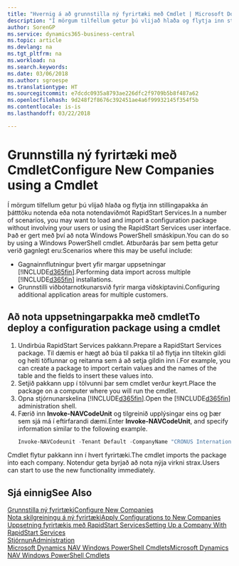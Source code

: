 ```yaml
---
title: "Hvernig á að grunnstilla ný fyrirtæki með Cmdlet | Microsoft Docs"
description: "Í mörgum tilfellum getur þú vlijað hlaða og flytja inn stillingapakka án þátttöku notenda eða nota notendaviðmót RapidStart Services. Það er gert með því að nota Windows PowerShell smáskipun."
author: SorenGP
ms.service: dynamics365-business-central
ms.topic: article
ms.devlang: na
ms.tgt_pltfrm: na
ms.workload: na
ms.search.keywords: 
ms.date: 03/06/2018
ms.author: sgroespe
ms.translationtype: HT
ms.sourcegitcommit: e7dcdc0935a8793ae226dfc2f9709b5b8f487a62
ms.openlocfilehash: 9d248f2f8676c392451ae4a6f99932145f354f5b
ms.contentlocale: is-is
ms.lasthandoff: 03/22/2018

---
```

# <a name="configure-new-companies-using-a-cmdlet"></a><span data-ttu-id="fa634-104">Grunnstilla ný fyrirtæki með Cmdlet</span><span class="sxs-lookup"><span data-stu-id="fa634-104">Configure New Companies using a Cmdlet</span></span>
<span data-ttu-id="fa634-105">Í mörgum tilfellum getur þú vlijað hlaða og flytja inn stillingapakka án þátttöku notenda eða nota notendaviðmót RapidStart Services.</span><span class="sxs-lookup"><span data-stu-id="fa634-105">In a number of scenarios, you may want to load and import a configuration package without involving your users or using the RapidStart Services user interface.</span></span> <span data-ttu-id="fa634-106">Það er gert með því að nota Windows PowerShell smáskipun.</span><span class="sxs-lookup"><span data-stu-id="fa634-106">You can do so by using a Windows PowerShell cmdlet.</span></span> <span data-ttu-id="fa634-107">Atburðarás þar sem þetta getur verið gagnlegt eru:</span><span class="sxs-lookup"><span data-stu-id="fa634-107">Scenarios where this may be useful include:</span></span>  

- <span data-ttu-id="fa634-108">Gagnainnflutningur þvert yfir margar uppsetningar [!INCLUDE[d365fin](includes/d365fin_md.md)].</span><span class="sxs-lookup"><span data-stu-id="fa634-108">Performing data import across multiple [!INCLUDE[d365fin](includes/d365fin_md.md)] installations.</span></span>
- <span data-ttu-id="fa634-109">Grunnstilli viðbótarnotkunarsvið fyrir marga viðskiptavini.</span><span class="sxs-lookup"><span data-stu-id="fa634-109">Configuring additional application areas for multiple customers.</span></span>  

## <a name="to-deploy-a-configuration-package-using-a-cmdlet"></a><span data-ttu-id="fa634-110">Að nota uppsetningarpakka með cmdlet</span><span class="sxs-lookup"><span data-stu-id="fa634-110">To deploy a configuration package using a cmdlet</span></span>  

1. <span data-ttu-id="fa634-111">Undirbúa RapidStart Services pakkann.</span><span class="sxs-lookup"><span data-stu-id="fa634-111">Prepare a RapidStart Services package.</span></span> <span data-ttu-id="fa634-112">Til dæmis er hægt að búa til pakka til að flytja inn tiltekin gildi og heiti töflunnar og reitanna sem á að setja gildin inn í.</span><span class="sxs-lookup"><span data-stu-id="fa634-112">For example, you can create a package to import certain values and the names of the table and the fields to insert these values into.</span></span>  
2. <span data-ttu-id="fa634-113">Setjið pakkann upp í tölvunni þar sem cmdlet verður keyrt.</span><span class="sxs-lookup"><span data-stu-id="fa634-113">Place the package on a computer where you will run the cmdlet.</span></span>  
3. <span data-ttu-id="fa634-114">Opna stjórnunarskelina [!INCLUDE[d365fin](includes/d365fin_md.md)].</span><span class="sxs-lookup"><span data-stu-id="fa634-114">Open the [!INCLUDE[d365fin](includes/d365fin_md.md)] administration shell.</span></span>  
4. <span data-ttu-id="fa634-115">Færið inn **Invoke-NAVCodeUnit** og tilgreinið upplýsingar eins og þær sem sjá má í eftirfarandi dæmi.</span><span class="sxs-lookup"><span data-stu-id="fa634-115">Enter **Invoke-NAVCodeUnit**, and specify information similar to the following example.</span></span>  
    ```powershell  
    Invoke-NAVCodeunit -Tenant Default -CompanyName "CRONUS International Ltd." -CodeunitId 8620 -MethodName ImportRapidStartPackage -Argument "C:TEMPRS_CONFIG.rapidstart" -ServerInstance DynamicsNAV71  

    ```
<span data-ttu-id="fa634-116">Cmdlet flytur pakkann inn í hvert fyrirtæki.</span><span class="sxs-lookup"><span data-stu-id="fa634-116">The cmdlet imports the package into each company.</span></span> <span data-ttu-id="fa634-117">Notendur geta byrjað að nota nýja virkni strax.</span><span class="sxs-lookup"><span data-stu-id="fa634-117">Users can start to use the new functionality immediately.</span></span>  

## <a name="see-also"></a><span data-ttu-id="fa634-118">Sjá einnig</span><span class="sxs-lookup"><span data-stu-id="fa634-118">See Also</span></span>  
[<span data-ttu-id="fa634-119">Grunnstilla ný fyrirtæki</span><span class="sxs-lookup"><span data-stu-id="fa634-119">Configure New Companies</span></span>](admin-how-to-configure-new-companies.md)  
[<span data-ttu-id="fa634-120">Nota skilgreiningu á ný fyrirtæki</span><span class="sxs-lookup"><span data-stu-id="fa634-120">Apply Configurations to New Companies</span></span>](admin-apply-configuration-to-new-companies.md)  
[<span data-ttu-id="fa634-121">Uppsetning fyrirtækis með RapidStart Services</span><span class="sxs-lookup"><span data-stu-id="fa634-121">Setting Up a Company With RapidStart Services</span></span>](admin-set-up-a-company-with-rapidstart.md)  
[<span data-ttu-id="fa634-122">Stjórnun</span><span class="sxs-lookup"><span data-stu-id="fa634-122">Administration</span></span>](admin-setup-and-administration.md)  
[<span data-ttu-id="fa634-123">Microsoft Dynamics NAV Windows PowerShell Cmdlets</span><span class="sxs-lookup"><span data-stu-id="fa634-123">Microsoft Dynamics NAV Windows PowerShell Cmdlets</span></span>](/dynamics-nav/microsoft-dynamics-nav-windows-powershell-cmdlets)

